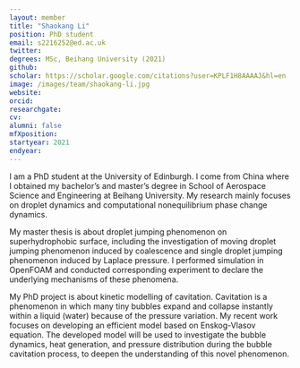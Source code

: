 ```yaml
---
layout: member
title: "Shaokang Li"
position: PhD student
email: s2216252@ed.ac.uk
twitter: 
degrees: MSc, Beihang University (2021)
github: 
scholar: https://scholar.google.com/citations?user=KPLF1H8AAAAJ&hl=en
image: /images/team/shaokang-li.jpg
website: 
orcid:
researchgate: 	
cv: 
alumni: false
mfXposition: 
startyear: 2021
endyear: 
---
```


I am a PhD student at the University of Edinburgh. I come from China where I obtained my bachelor’s and master’s degree in School of Aerospace Science and Engineering at Beihang University. My research mainly focuses on droplet dynamics and computational nonequilibrium phase change dynamics.

My master thesis is about droplet jumping phenomenon on superhydrophobic surface, including the investigation of moving droplet jumping phenomenon induced by coalescence and single droplet jumping phenomenon induced by Laplace pressure. I performed simulation in OpenFOAM and conducted corresponding experiment to declare the underlying mechanisms of these phenomena.
 
My PhD project is about kinetic modelling of cavitation. Cavitation is a phenomenon in which many tiny bubbles expand and collapse instantly within a liquid (water) because of the pressure variation. My recent work focuses on developing an efficient model based on Enskog-Vlasov equation. The developed model will be used to investigate the bubble dynamics, heat generation, and pressure distribution during the bubble cavitation process, to deepen the understanding of this novel phenomenon.
